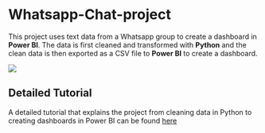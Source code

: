 # Whatsapp-Chat-project
This project uses text data from a Whatsapp group to create a dashboard in **Power BI**. The data is first cleaned and transformed with **Python** and the clean data is then exported as a CSV file to **Power BI** to create a dashboard.


![](https://resagratia.com/wp-content/uploads/2020/01/Resagratia-WhatsApp-Chat-Background-960x531.png)

## Detailed Tutorial

A detailed tutorial that explains the project from cleaning data in Python to creating dashboards in Power BI can be found [here](https://resagratia.com/2020/01/visualizing-whatsapp-chats-using-python-and-power-bi/)

